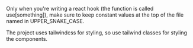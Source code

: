 Only when you're writing a react hook (the function is called use[something]), make sure to keep constant values at the top of the file named in UPPER_SNAKE_CASE.

The project uses tailwindcss for styling, so use tailwind classes for styling the components.
